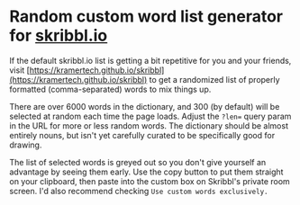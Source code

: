 # Random custom word list generator for [skribbl.io](https://skribbl.io/)

If the default skribbl.io list is getting a bit repetitive for you and your friends, visit [https://kramertech.github.io/skribbl](https://kramertech.github.io/skribbl) to get a randomized list of properly formatted (comma-separated) words to mix things up.

There are over 6000 words in the dictionary, and 300 (by default) will be selected at random each time the page loads. Adjust the `?len=` query param in the URL for more or less random words. The dictionary should be almost entirely nouns, but isn't yet carefully curated to be specifically good for drawing.

The list of selected words is greyed out so you don't give yourself an advantage by seeing them early. Use the copy button to put them straight on your clipboard, then paste into the custom box on Skribbl's private room screen. I'd also recommend checking `Use custom words exclusively.`
